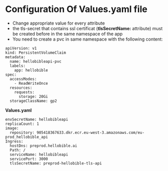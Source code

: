 # Configuration Of Values.yaml file

- Change appropriate value for every attribute
- the tls-secret that contains ssl certificat (__tlsSecretName:__ attribute) must be created before in the same namespace of the app
- You need to create a pvc in same namespace with the following content:

```
apiVersion: v1
kind: PersistentVolumeClaim
metadata:
  name: hellobibleapi-pvc
  labels:
    app: hellobible
spec:
  accessModes:
    - ReadWriteOnce
  resources:
    requests:
      storage: 20Gi
  storageClassName: gp2
```

__Values.yaml__

```
envSecretName: hellobibleapi
replicaCount: 1
image:
  repository: 905418367633.dkr.ecr.eu-west-3.amazonaws.com/eu-prod_hellobible_api
Ingress:
  hostDns: preprod.hellobible.ai
  Path: /
  serviceName: hellobibleapi
  servicePort: 3000
  tlsSecretName: preprod-hellobible-tls-api
```
